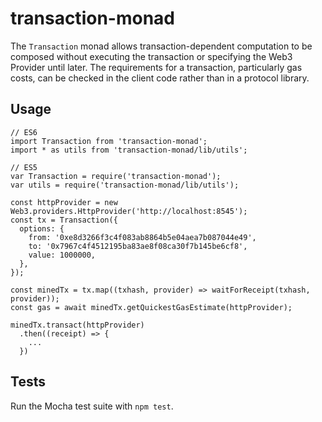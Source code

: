 transaction-monad
=================

The `Transaction` monad allows transaction-dependent computation to be composed
without executing the transaction or specifying the Web3 Provider until later.
The requirements for a transaction, particularly gas costs, can be checked in
the client code rather than in a protocol library.

Usage
-----

```
// ES6
import Transaction from 'transaction-monad';
import * as utils from 'transaction-monad/lib/utils';

// ES5
var Transaction = require('transaction-monad');
var utils = require('transaction-monad/lib/utils');

const httpProvider = new Web3.providers.HttpProvider('http://localhost:8545');
const tx = Transaction({
  options: {
    from: '0xe8d3266f3c4f083ab8864b5e04aea7b087044e49',
    to: '0x7967c4f4512195ba83ae8f08ca30f7b145be6cf8',
    value: 1000000,
  },
});

const minedTx = tx.map((txhash, provider) => waitForReceipt(txhash, provider));
const gas = await minedTx.getQuickestGasEstimate(httpProvider);

minedTx.transact(httpProvider)
  .then((receipt) => {
    ...
  })
```

Tests
-----

Run the Mocha test suite with `npm test`.
